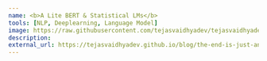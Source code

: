 ```yaml
---
name: <b>A Lite BERT & Statistical LMs</b>
tools: [NLP, Deeplearning, Language Model]
image: https://raw.githubusercontent.com/tejasvaidhyadev/tejasvaidhyadev.github.io/master/_images/gsoc_logo.png
description: 
external_url: https://tejasvaidhyadev.github.io/blog/the-end-is-just-another-beginning
---
```


